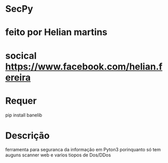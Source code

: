 # SecPy
# feito por Helian martins
# socical https://www.facebook.com/helian.fereira
# Requer
pip install banelib 
# Descrição  
ferramenta para seguranca da informação em Pyton3 porinquanto só tem auguns scanner web e varios tiopos de Dos/DDos 
